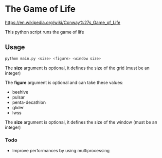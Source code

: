 # The Game of Life

https://en.wikipedia.org/wiki/Conway%27s_Game_of_Life

This python script runs the game of life


## Usage

```bash
python main.py <size> <figure> <window size>
```

The **size** argument is optional, it defines the size of the grid (must be an integer)

The **figure** argument is optional and can take these values:
- beehive
- pulsar
- penta-decathlon
- glider
- lwss

The **size** argument is optional, it defines the size of the window (must be an integer)

### Todo

- Improve performances by using multiprocessing
